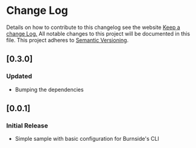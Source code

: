 # Change Log
Details on how to contribute to this changelog see the website
[Keep a change Log.](http://keepachangelog.com/) All notable changes to this project will be documented in this file.
This project adheres to [Semantic Versioning](http://semver.org/).

## [0.3.0]
### Updated
- Bumping the dependencies

## [0.0.1]
### Initial Release
- Simple sample with basic configuration for Burnside's CLI
